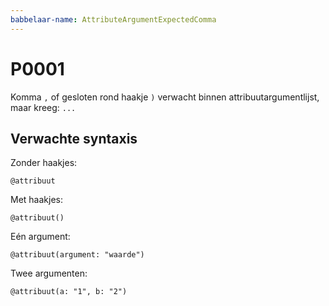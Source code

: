 ```yaml
---
babbelaar-name: AttributeArgumentExpectedComma
---
```

# P0001
Komma `,` of gesloten rond haakje `)` verwacht binnen attribuutargumentlijst, maar kreeg: `...`

## Verwachte syntaxis
Zonder haakjes:
```babbelaar
@attribuut
```

Met haakjes:
```babbelaar
@attribuut()
```

Eén argument:
```babbelaar
@attribuut(argument: "waarde")
```

Twee argumenten:
```babbelaar
@attribuut(a: "1", b: "2")
```
